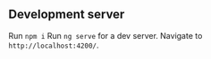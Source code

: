 ## Development server
Run `npm i`
Run `ng serve` for a dev server. Navigate to `http://localhost:4200/`.

